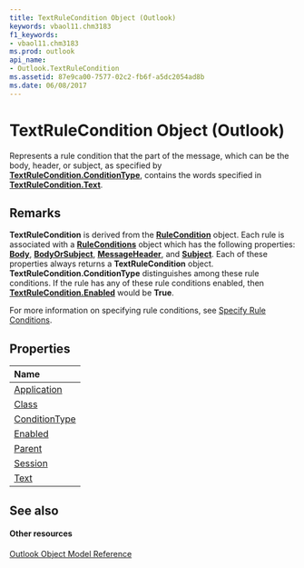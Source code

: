 ```yaml
---
title: TextRuleCondition Object (Outlook)
keywords: vbaol11.chm3183
f1_keywords:
- vbaol11.chm3183
ms.prod: outlook
api_name:
- Outlook.TextRuleCondition
ms.assetid: 87e9ca00-7577-02c2-fb6f-a5dc2054ad8b
ms.date: 06/08/2017
---
```



# TextRuleCondition Object (Outlook)

Represents a rule condition that the part of the message, which can be the body, header, or subject, as specified by  **[TextRuleCondition.ConditionType](Outlook.TextRuleCondition.ConditionType.md)**, contains the words specified in **[TextRuleCondition.Text](Outlook.TextRuleCondition.Text.md)**.


## Remarks

 **TextRuleCondition** is derived from the **[RuleCondition](Outlook.RuleCondition.md)** object. Each rule is associated with a **[RuleConditions](Outlook.RuleConditions.md)** object which has the following properties: **[Body](Outlook.RuleConditions.Body.md)**, **[BodyOrSubject](Outlook.RuleConditions.BodyOrSubject.md)**, **[MessageHeader](Outlook.RuleConditions.MessageHeader.md)**, and **[Subject](Outlook.RuleConditions.Subject.md)**. Each of these properties always returns a **TextRuleCondition** object. **TextRuleCondition.ConditionType** distinguishes among these rule conditions. If the rule has any of these rule conditions enabled, then **[TextRuleCondition.Enabled](Outlook.TextRuleCondition.Enabled.md)** would be **True**.

For more information on specifying rule conditions, see [Specify Rule Conditions](http://msdn.microsoft.com/library/812c131a-fe23-1b8b-5e2d-9459d7102630%28Office.15%29.aspx).


## Properties



|**Name**|
|:-----|
|[Application](Outlook.TextRuleCondition.Application.md)|
|[Class](Outlook.TextRuleCondition.Class.md)|
|[ConditionType](Outlook.TextRuleCondition.ConditionType.md)|
|[Enabled](Outlook.TextRuleCondition.Enabled.md)|
|[Parent](textrulecondition-parent-property-outlook.md)|
|[Session](textrulecondition-session-property-outlook.md)|
|[Text](Outlook.TextRuleCondition.Text.md)|

## See also


#### Other resources


[Outlook Object Model Reference](http://msdn.microsoft.com/library/73221b13-d8d8-99b8-3394-b95dbbfd5ddc%28Office.15%29.aspx)
